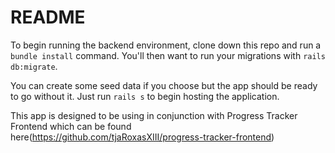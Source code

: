 # README

To begin running the backend environment, clone down this repo and run a `bundle install` command.  You'll then want to run your migrations with `rails db:migrate`.

You can create some seed data if you choose but the app should be ready to go without it.  Just run `rails s` to begin hosting the application.

This app is designed to be using in conjunction with Progress Tracker Frontend which can be found here(https://github.com/tjaRoxasXIII/progress-tracker-frontend)

